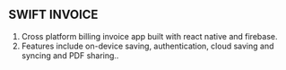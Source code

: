 ## SWIFT INVOICE

1. Cross platform billing invoice app built with react native and firebase.
2. Features include on-device saving, authentication, cloud saving and syncing and PDF sharing..
